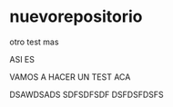 # nuevorepositorio
otro test mas

ASI ES


VAMOS A HACER UN TEST ACA 

DSAWDSADS
SDFSDFSDF
DSFDSFDSFS